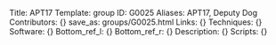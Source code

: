 Title: APT17
Template: group 
ID: G0025
Aliases: APT17, Deputy Dog
Contributors: {}
save_as: groups/G0025.html 
Links: {} 
Techniques: {} 
Software: {} 
Bottom_ref_l: {} 
Bottom_ref_r: {} 
Description: {} 
Scripts: {} 

